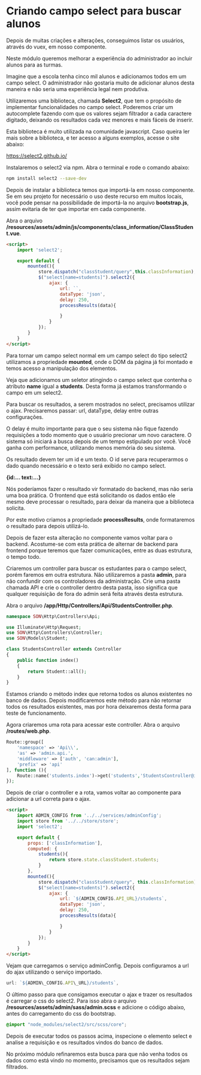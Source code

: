 # Criando campo select para buscar alunos

Depois de muitas criações e alterações, conseguimos listar os usuários, através do vuex, em nosso componente.

Neste módulo queremos melhorar a experiência do administrador ao incluir alunos para as turmas.

Imagine que a escola tenha cinco mil alunos e adicionamos todos em um campo select. O administrador não gostaria muito de adicionar alunos desta maneira e não seria uma experiência legal nem produtiva.

Utilizaremos uma biblioteca, chamada **Select2**, que tem o propósito de implementar funcionalidades no campo select. Poderemos criar um autocomplete fazendo com que os valores sejam filtrador a cada caractere digitado, deixando os resultados cada vez menores e mais fáceis de inserir.

Esta biblioteca é muito utilizada na comunidade javascript. Caso queira ler mais sobre a biblioteca, e ter acesso a alguns exemplos, acesse o site abaixo:

<https://select2.github.io/>

Instalaremos o select2 via npm. Abra o terminal e rode o comando abaixo:

```sh
npm install select2 --save-dev
```

Depois de instalar a biblioteca temos que importá-la em nosso componente. Se em seu projeto for necessário o uso deste recurso em muitos locais, você pode pensar na possibilidade de importá-la no arquivo **bootstrap.js**, assim evitaria de ter que importar em cada componente.

Abra o arquivo **/resources/assets/admin/js/components/class_information/ClassStudent.vue**.

```html
<script>
    import 'select2';

    export default {
        mounted(){
            store.dispatch("classStudent/query",this.classInformation);
            $("select[name=students]").select2({
                ajax: {
                    url: ``,
                    dataType: 'json',
                    delay: 250,
                    processResults(data){

                    }
                }
            });
        }
    }
</script>
```

Para tornar um campo select normal em um campo select do tipo select2 utilizamos a propriedade **mounted**, onde o DOM da página já foi montado e temos acesso a manipulação dos elementos.

Veja que adicionamos um seletor atingindo o campo select que contenha o atributo **name** igual a **students**. Desta forma já estamos transformando o campo em um select2.

Para buscar os resultados, a serem mostrados no select, precisamos utilizar o ajax. Precisaremos passar: url, dataType, delay entre outras configurações.

O delay é muito importante para que o seu sistema não fique fazendo requisições a todo momento que o usuário precionar um novo caractere. O sistema só iniciará a busca depois de um tempo estipulado por você. Você ganha com performance, utilizando menos memória do seu sistema.

Os resultado devem ter um id e um texto. O id serve para recuperarmos o dado quando necessário e o texto será exibido no campo select.

**{id:... text:...}**

Nós poderíamos fazer o resultado vir formatado do backend, mas não seria uma boa prática. O frontend que está solicitando os dados então ele mesmo deve processar o resultado, para deixar da maneira que a biblioteca solicita.

Por este motivo criamos a propriedade **processResults**, onde formataremos o resultado para depois utilizá-lo.

Depois de fazer esta alteração no componente vamos voltar para o backend. Acostume-se com esta prática de alternar de backend para frontend porque teremos que fazer comunicações, entre as duas estrutura, o tempo todo.

Criaremos um controller para buscar os estudantes para o campo select, porém faremos em outra estrutura. Não utilizaremos a pasta **admin**, para não confundir com os controladores da administração. Crie uma pasta chamada API e crie o controller dentro desta pasta, isso significa que qualquer requisição de fora do admin será feita através desta estrutura.

Abra o arquivo **/app/Http/Controllers/Api/StudentsController.php**.

```php
namespace SON\Http\Controllers\Api;

use Illuminate\Http\Request;
use SON\Http\Controllers\Controller;
use SON\Models\Student;

class StudentsController extends Controller
{
    public function index()
    {
        return Student::all();
    }
}
```

Estamos criando o método index que retorna todos os alunos existentes no banco de dados. Depois modificaremos este método para não retornar todos os resultados existentes, mas por hora deixaremos desta forma para teste de funcionamento.

Agora criaremos uma rota para acessar este controller. Abra o arquivo **/routes/web.php**.

```php
Route::group([
    'namespace' => 'Api\\',
    'as' => 'admin.api.',
    'middleware' => ['auth', 'can:admin'],
    'prefix' => 'api'
], function (){
    Route::name('students.index')->get('students','StudentsController@index');
});
```

Depois de criar o controller e a rota, vamos voltar ao componente para adicionar a url correta para o ajax.

```html
<script>
    import ADMIN_CONFIG from '../../services/adminConfig';
    import store from '../../store/store';
    import 'select2';

    export default {
        props: ['classInformation'],
        computed: {
            students(){
                return store.state.classStudent.students;
            }
        },
        mounted(){
            store.dispatch("classStudent/query", this.classInformation);
            $("select[name=students]").select2({
                ajax: {
                    url: `${ADMIN_CONFIG.API_URL}/students`,
                    dataType: 'json',
                    delay: 250,
                    processResults(data){

                    }
                }
            });
        }
    }
</script>
```

Vejam que carregamos o serviço adminConfig. Depois configuramos a url do ajax utilizando o serviço importado.

```js
url: `${ADMIN\_CONFIG.API\_URL}/students`,
```

O último passo para que consigamos executar o ajax e trazer os resultados é carregar o css do select2. Para isso abra o arquivo **/resources/assets/admin/sass/admin.scss** e adicione o código abaixo, antes do carregamento do css do bootstrap.

```css
@import "node_modules/select2/src/scss/core";
```

Depois de executar todos os passos acima, inspecione o elemento select e analise a requisição e os resultados vindos do banco de dados.

No próximo módulo refinaremos esta busca para que não venha todos os dados como está vindo no momento, precisamos que os resultados sejam filtrados.